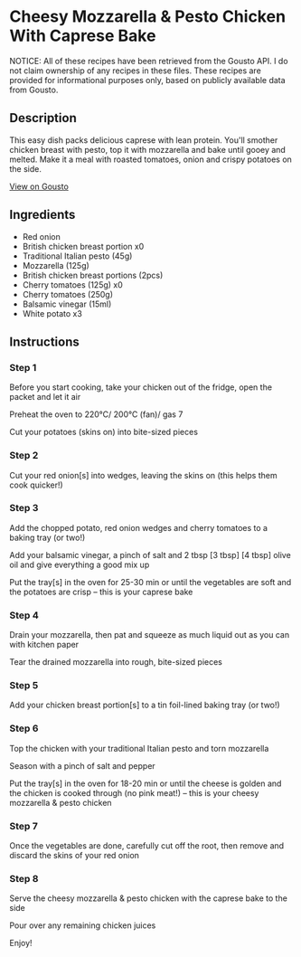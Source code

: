 # Cheesy Mozzarella & Pesto Chicken With Caprese Bake

NOTICE: All of these recipes have been retrieved from the Gousto API. I do not claim ownership of any recipes in these files. These recipes are provided for informational purposes only, based on publicly available data from Gousto.

## Description

This easy dish packs delicious caprese with lean protein. You'll smother chicken breast with pesto, top it with mozzarella and bake until gooey and melted. Make it a meal with roasted tomatoes, onion and crispy potatoes on the side.

[View on Gousto](https://www.gousto.co.uk/recipes/cookbook/cheesy-chicken-pesto-caprese-bake)

## Ingredients

- Red onion
- British chicken breast portion x0
- Traditional Italian pesto (45g)
- Mozzarella (125g)
- British chicken breast portions (2pcs)
- Cherry tomatoes (125g) x0
- Cherry tomatoes (250g)
- Balsamic vinegar (15ml)
- White potato x3

## Instructions


### Step 1

Before you start cooking, take your chicken out of the fridge, open the packet and let it air

Preheat the oven to 220°C/ 200°C (fan)/ gas 7

Cut your potatoes (skins on) into bite-sized pieces


### Step 2

Cut your red onion[s] into wedges, leaving the skins on (this helps them cook quicker!)


### Step 3

Add the chopped potato, red onion wedges and cherry tomatoes to a baking tray (or two!)

Add your balsamic vinegar, a pinch of salt and 2 tbsp <span class="text-purple">[3 tbsp]</span> <span class="text-danger">[4 tbsp] </span>olive oil and give everything a good mix up

Put the tray[s] in the oven for 25-30 min or until the vegetables are soft and the potatoes are crisp – this is your caprese bake


### Step 4

Drain your mozzarella, then pat and squeeze as much liquid out as you can with kitchen paper

Tear the drained mozzarella into rough, bite-sized pieces


### Step 5

Add your chicken breast portion[s] to a tin foil-lined baking tray (or two!)


### Step 6

Top the chicken with your traditional Italian pesto and torn mozzarella

Season with a pinch of salt and pepper

Put the tray[s] in the oven for 18-20 min or until the cheese is golden and the chicken is cooked through (no pink meat!) – this is your cheesy mozzarella & pesto chicken


### Step 7

Once the vegetables are done, carefully cut off the root, then remove and discard the skins of your red onion

### Step 8

Serve the cheesy mozzarella & pesto chicken with the caprese bake to the side

Pour over any remaining chicken juices

Enjoy!


